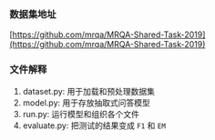 ### 数据集地址

[https://github.com/mrqa/MRQA-Shared-Task-2019](https://github.com/mrqa/MRQA-Shared-Task-2019)


### 文件解释

1. dataset.py: 用于加载和预处理数据集
2. model.py: 用于存放抽取式问答模型
3. run.py: 运行模型和组织各个文件
4. evaluate.py: 把测试的结果变成 `F1` 和 `EM` 


